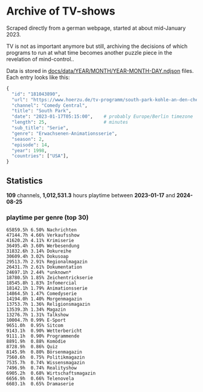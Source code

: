 # Archive of TV-shows

Scraped directly from a german webpage, started at about mid-January 2023.

TV is not as important anymore but still, archiving the decisions of which programs to run at what time
becomes another puzzle piece in the revelation of mind-control.. 

Data is stored in [docs/data/YEAR/MONTH/YEAR-MONTH-DAY.ndjson](docs/data/) files. 
Each entry looks like this:

```python
{
  "id": "181043890", 
  "url": "https://www.hoerzu.de/tv-programm/south-park-kohle-an-den-chefkoch/bid_181043890/", 
  "channel": "Comedy Central", 
  "title": "South Park", 
  "date": "2023-01-17T05:15:00",    # probably Europe/Berlin timezone 
  "length": 25,                     # minutes 
  "sub_title": "Serie", 
  "genre": "Erwachsenen-Animationsserie", 
  "season": 2, 
  "episode": 14, 
  "year": 1998, 
  "countries": ["USA"],
}
```

## Statistics

**109** channels, **1,012,531.3** hours playtime between **2023-01-17** and **2024-08-25**


### playtime per genre (top 30)

    65859.5h 6.50% Nachrichten
    47144.7h 4.66% Verkaufsshow
    41620.2h 4.11% Krimiserie
    36495.4h 3.60% Werbesendung
    31832.6h 3.14% Dokureihe
    30609.4h 3.02% Dokusoap
    29513.7h 2.91% Regionalmagazin
    26431.7h 2.61% Dokumentation
    24697.1h 2.44% *unknown*
    18780.5h 1.85% Zeichentrickserie
    18545.8h 1.83% Infomercial
    18142.1h 1.79% Animationsserie
    14864.5h 1.47% Comedyserie
    14194.0h 1.40% Morgenmagazin
    13753.7h 1.36% Religionsmagazin
    13539.3h 1.34% Magazin
    13276.7h 1.31% Talkshow
    10004.7h 0.99% E-Sport
    9651.0h  0.95% Sitcom
    9143.1h  0.90% Wetterbericht
    9111.1h  0.90% Programmende
    8891.9h  0.88% Komödie
    8728.9h  0.86% Quiz
    8145.9h  0.80% Börsenmagazin
    7560.6h  0.75% Politikmagazin
    7535.7h  0.74% Wissensmagazin
    7496.9h  0.74% Realityshow
    6905.2h  0.68% Wirtschaftsmagazin
    6656.9h  0.66% Telenovela
    6603.1h  0.65% Dramaserie
